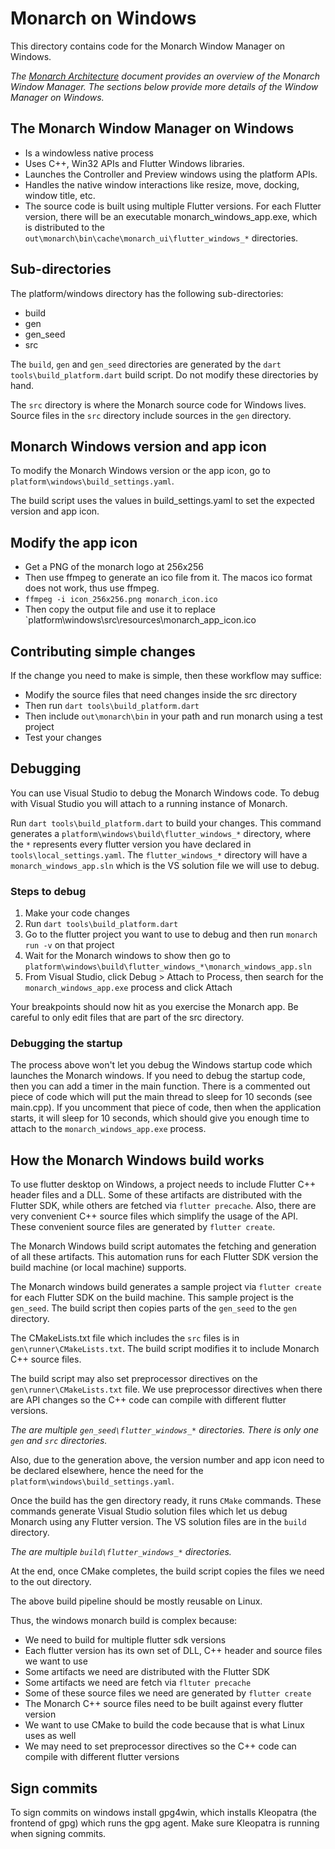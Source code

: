 # Monarch on Windows 

This directory contains code for the Monarch Window Manager on Windows.

_The [Monarch Architecture](https://github.com/Dropsource/monarch/wiki/Monarch-Architecture)_ 
_document provides an overview of the Monarch Window Manager. The sections below provide_
_more details of the Window Manager on Windows._

## The Monarch Window Manager on Windows
- Is a windowless native process
- Uses C++, Win32 APIs and Flutter Windows libraries.
- Launches the Controller and Preview windows using the platform APIs.
- Handles the native window interactions like resize, move, docking, window title, etc.
- The source code is built using multiple Flutter versions. For each Flutter version, 
  there will be an executable monarch_windows_app.exe, which is distributed to the
  `out\monarch\bin\cache\monarch_ui\flutter_windows_*` directories.
  
## Sub-directories
The platform/windows directory has the following sub-directories:

- build
- gen
- gen_seed
- src

The `build`, `gen` and `gen_seed` directories are generated by the `dart tools\build_platform.dart`
build script. Do not modify these directories by hand.

The `src` directory is where the Monarch source code for Windows lives. Source 
files in the `src` directory include sources in the `gen` directory. 

## Monarch Windows version and app icon
To modify the Monarch Windows version or the app icon, go to 
`platform\windows\build_settings.yaml`.

The build script uses the values in build_settings.yaml to set the expected version and 
app icon.

## Modify the app icon
- Get a PNG of the monarch logo at 256x256
- Then use ffmpeg to generate an ico file from it. The macos ico format does not work, 
  thus use ffmpeg.
- `ffmpeg -i icon_256x256.png monarch_icon.ico`
- Then copy the output file and use it to replace `platform\windows\src\resources\monarch_app_icon.ico


## Contributing simple changes
If the change you need to make is simple, then these workflow may suffice:

- Modify the source files that need changes inside the src directory
- Then run `dart tools\build_platform.dart`
- Then include `out\monarch\bin` in your path and run monarch using a test project
- Test your changes

## Debugging
You can use Visual Studio to debug the Monarch Windows code. To debug with 
Visual Studio you will attach to a running instance of Monarch.

Run `dart tools\build_platform.dart` to build your changes. 
This command generates a `platform\windows\build\flutter_windows_*` 
directory, where the `*` represents every flutter version you have declared in `tools\local_settings.yaml`. 
The `flutter_windows_*` directory will have a `monarch_windows_app.sln` 
which is the VS solution file we will use to debug.

### Steps to debug
1. Make your code changes
2. Run `dart tools\build_platform.dart`
3. Go to the flutter project you want to use to debug and then run `monarch run -v` on that project
4. Wait for the Monarch windows to show then go to `platform\windows\build\flutter_windows_*\monarch_windows_app.sln`
5. From Visual Studio, click Debug > Attach to Process, then search for the `monarch_windows_app.exe` process and click Attach

Your breakpoints should now hit as you exercise the Monarch app. 
Be careful to only edit files that are part of the src directory.

### Debugging the startup
The process above won't let you debug the Windows startup code which launches the 
Monarch windows. If you need to debug the startup code, then you can add a timer in the main
function. There is a commented out piece of code which will put the main thread to sleep
for 10 seconds (see main.cpp). If you uncomment that piece of code, then when the application 
starts, it will sleep for 10 seconds, 
which should give you enough time to attach to the `monarch_windows_app.exe` process.

## How the Monarch Windows build works
To use flutter desktop on Windows, a project needs to include Flutter C++ header 
files and a DLL. Some of these artifacts are distributed with the Flutter SDK, 
while others are fetched via `flutter precache`. Also, there are very convenient C++ 
source files which simplify the usage of the API. These convenient source files 
are generated by `flutter create`.

The Monarch Windows build script automates the fetching and generation of all
these artifacts. This automation runs for each Flutter SDK 
version the build machine (or local machine) supports.

The Monarch windows build generates a sample project via `flutter create` for 
each Flutter SDK on the build machine. This sample project is the `gen_seed`. 
The build script then copies parts of the `gen_seed` to the `gen` directory.

The CMakeLists.txt file which includes the `src` files is in 
`gen\runner\CMakeLists.txt`. The build script modifies it to include Monarch 
C++ source files. 

The build script may also set preprocessor directives on the `gen\runner\CMakeLists.txt`
file. We use preprocessor directives when there are API changes so the C++
code can compile with different flutter versions.

_The are multiple `gen_seed\flutter_windows_*` directories. There is only_ 
_one `gen` and `src` directories._

Also, due to the generation above, the version number and app icon need to be 
declared elsewhere, hence the need for the `platform\windows\build_settings.yaml`.

Once the build has the gen directory ready, it runs `CMake` commands. These 
commands generate Visual Studio solution files which let us debug Monarch using 
any Flutter version. The VS solution files are in the `build` directory.

_The are multiple `build\flutter_windows_*` directories._

At the end, once CMake completes, the build script copies 
the files we need to the out directory.

The above build pipeline should be mostly reusable on Linux.

Thus, the windows monarch build is complex because:

- We need to build for multiple flutter sdk versions
- Each flutter version has its own set of DLL, C++ header and source files we want to use
- Some artifacts we need are distributed with the Flutter SDK
- Some artifacts we need are fetch via `fltuter precache`
- Some of these source files we need are generated by `flutter create` 
- The Monarch C++ source files need to be built against every flutter version
- We want to use CMake to build the code because that is what Linux uses as well
- We may need to set preprocessor directives so the C++ code can compile with different 
  flutter versions


## Sign commits
To sign commits on windows install gpg4win, which installs Kleopatra (the frontend of gpg)
which runs the gpg agent. Make sure Kleopatra is running when signing commits.

